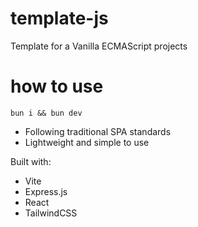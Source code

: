 # template-js
Template for a Vanilla ECMAScript projects

# how to use
```bun i && bun dev```

- Following traditional SPA standards
- Lightweight and simple to use

Built with:
- Vite
- Express.js
- React
- TailwindCSS